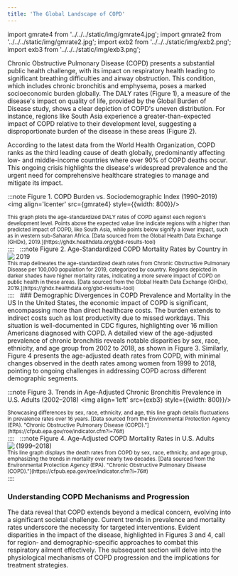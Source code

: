 ```yaml
---
title: 'The Global Landscape of COPD'
---
```


import gmrate4 from '../../../static/img/gmrate4.jpg';
import gmrate2 from '../../../static/img/gmrate2.jpg';
import exb2 from '../../../static/img/exb2.png';
import exb3 from '../../../static/img/exb3.png';


<!--  -->
Chronic Obstructive Pulmonary Disease (COPD) presents a substantial public health challenge, with its impact on respiratory health leading to significant breathing difficulties and airway obstruction. This condition, which includes chronic bronchitis and emphysema, poses a marked socioeconomic burden globally. The DALY rates (Figure 1), a measure of the disease's impact on quality of life, provided by the Global Burden of Disease study, shows a clear depiction of COPD's uneven distribution. For instance, regions like South Asia experience a greater-than-expected impact of COPD relative to their development level, suggesting a disproportionate burden of the disease in these areas (Figure 2).

According to the latest data from the World Health Organization, COPD ranks as the third leading cause of death globally, predominantly affecting low- and middle-income countries where over 90% of COPD deaths occur. This ongoing crisis highlights the disease's widespread prevalence and the urgent need for comprehensive healthcare strategies to manage and mitigate its impact.

:::note Figure 1. COPD Burden vs. Sociodemographic Index (1990–2019)
<img align='lcenter' src={gmrate4} style={{width: 800}}/> <br clear="both"/>
<figcaption>
    <sub>This graph plots the age-standardized DALY rates of COPD against each region's development level. Points above the expected value line indicate regions with a higher than predicted impact of COPD, like South Asia, while points below signify a lower impact, such as in western sub-Saharan Africa.
    [Data sourced from the Global Health Data Exchange (GHDx), 2019.](https://ghdx.healthdata.org/gbd-results-tool)</sub>
</figcaption>       
::::
&nbsp;
:::note Figure 2. Age-Standardized COPD Mortality Rates by Country in 2019
<img align='left' src={gmrate2} style={{width: 800}}/> <br clear="both"/>
<figcaption>
    <sub>This map delineates the age-standardized death rates from Chronic Obstructive Pulmonary Disease per 100,000 population for 2019, categorized by country. Regions depicted in darker shades have higher mortality rates, indicating a more severe impact of COPD on public health in these areas. [Data sourced from the Global Health Data Exchange (GHDx), 2019.](https://ghdx.healthdata.org/gbd-results-tool)</sub>
</figcaption>
::::  
&nbsp;
### Demographic Divergences in COPD Prevalence and Mortality in the US
In the United States, the economic impact of COPD is significant, encompassing more than direct healthcare costs. The burden extends to indirect costs such as lost productivity due to missed workdays. This situation is well-documented in CDC figures, highlighting over 16 million Americans diagnosed with COPD. A detailed view of the age-adjusted prevalence of chronic bronchitis reveals notable disparities by sex, race, ethnicity, and age group from 2002 to 2018, as shown in Figure 3. Similarly, Figure 4 presents the age-adjusted death rates from COPD, with minimal changes observed in the death rates among women from 1999 to 2018, pointing to ongoing challenges in addressing COPD across different demographic segments.
&nbsp;   

:::note Figure 3. Trends in Age-Adjusted Chronic Bronchitis Prevalence in U.S. Adults (2002–2018)
<img align='left' src={exb3} style={{width: 800}}/> <br clear="both"/>
<figcaption>
   <sub>Showcasing differences by sex, race, ethnicity, and age, this line graph details fluctuations in prevalence rates over 16 years. [Data sourced from the Environmental Protection Agency (EPA). "Chronic Obstructive Pulmonary Disease (COPD)."](https://cfpub.epa.gov/roe/indicator.cfm?i=76#)</sub>
</figcaption>   
::::
&nbsp;
:::note Figure 4. Age-Adjusted COPD Mortality Rates in U.S. Adults (1999–2018)
<img align='left' src={exb2} style={{width: 800}}/> <br clear="both"/>
<figcaption>
   <sub>This line graph displays the death rates from COPD by sex, race, ethnicity, and age group, emphasizing the trends in mortality over nearly two decades. [Data sourced from the Environmental Protection Agency (EPA). "Chronic Obstructive Pulmonary Disease (COPD)."](https://cfpub.epa.gov/roe/indicator.cfm?i=76#)</sub>
</figcaption>
::::
&nbsp;

### Understanding COPD Mechanisms and Progression

The data reveal that COPD extends beyond a medical concern, evolving into a significant societal challenge. Current trends in prevalence and mortality rates underscore the necessity for targeted interventions. Evident disparities in the impact of the disease, highlighted in Figures 3 and 4, call for region- and demographic-specific approaches to combat this respiratory ailment effectively. The subsequent section will delve into the physiological mechanisms of COPD progression and the implications for treatment strategies.